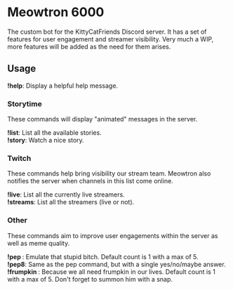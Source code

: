# Meowtron 6000

The custom bot for the KittyCatFriends Discord server. It has a set of features for user engagement and streamer visibility. Very much a WIP, more features will be added as the need for them arises.

## Usage

**!help**: Display a helpful help message.  

### Storytime
These commands will display "animated" messages in the server.

**!list**: List all the available stories.  
**!story**: Watch a nice story.  

### Twitch
These commands help bring visibility our stream team. Meowtron also notifies the server when channels in this list come online.

**!live**: List all the currently live streamers.  
**!streams**: List all the streamers (live or not).

### Other
These commands aim to improve user engagements within the server as well as meme quality.

**!pep <count>**: Emulate that stupid bitch. Default count is 1 with a max of 5.  
**!pep8**: Same as the pep command, but with a single yes/no/maybe answer.  
**!frumpkin <count>**: Because we all need frumpkin in our lives. Default count is 1 with a max of 5. Don't forget to summon him with a snap.  
